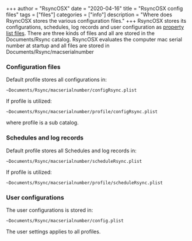 +++
author = "RsyncOSX"
date = "2020-04-16"
title =  "RsyncOSX config files"
tags = ["files"]
categories = ["info"]
description = "Where does RsyncOSX stores the various configuration files."
+++
RsyncOSX stores its configurations, schedules, log records and user configuration as [property list files](https://en.wikipedia.org/wiki/Property_list). There are three kinds of files and all are stored in the Documents/Rsync catalog. RsyncOSX evaluates the computer mac serial number at startup and all files are stored in Documents/Rsync/macserialnumber

### Configuration files

Default profile stores all configurations in:
```
~Documents/Rsync/macserialnumber/configRsync.plist
```
If profile is utilized:
```
~Documents/Rsync/macserialnumber/profile/configRsync.plist
```
where profile is a sub catalog.

### Schedules and log records

Default profile stores all Schedules and log records in:
```
~Documents/Rsync/macserialnumber/scheduleRsync.plist
```
If profile is utilized:
```
~Documents/Rsync/macserialnumber/profile/scheduleRsync.plist
```
### User configurations

The user configurations is stored in:
```
~Documents/Rsync/macserialnumber/config.plist
```
The user settings applies to all profiles.
